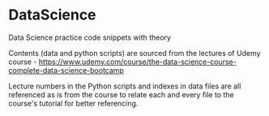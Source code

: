 # DataScience
Data Science practice code snippets with theory

Contents (data and python scripts) are sourced from the lectures of Udemy course - https://www.udemy.com/course/the-data-science-course-complete-data-science-bootcamp

Lecture numbers in the Python scripts and indexes in data files are all referenced as is from the course to relate each and every file to the course's tutorial for better referencing.
